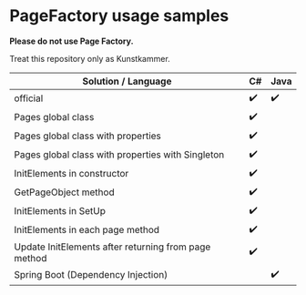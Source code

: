 # PageFactory usage samples

**Please do not use Page Factory.**

Treat this repository only as Kunstkammer.



| Solution / Language                                  | C#                 | Java               |
| ---------------------------------------------------- | ------------------ | ------------------ |
| official                                             | :heavy_check_mark: | :heavy_check_mark: |
| Pages global class                                   | :heavy_check_mark: |                    |
| Pages global class with properties                   | :heavy_check_mark: |                    |
| Pages global class with properties with Singleton    | :heavy_check_mark: |                    |
| InitElements in constructor                          | :heavy_check_mark: |                    |
| GetPageObject method                                 | :heavy_check_mark: |                    |
| InitElements in SetUp                                | :heavy_check_mark: |                    |
| InitElements in each page method                     | :heavy_check_mark: |                    |
| Update InitElements after returning from page method | :heavy_check_mark: |                    |
| Spring Boot (Dependency Injection)                   |                    | :heavy_check_mark: |

